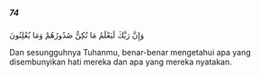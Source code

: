 ##### 74

<span class="ayah">وَإِنَّ رَبَّكَ لَيَعْلَمُ مَا تُكِنُّ صُدُورُهُمْ وَمَا يُعْلِنُونَ</span>

<span class="ayah_translation">Dan sesungguhnya Tuhanmu, benar-benar mengetahui apa yang disembunyikan hati mereka dan apa yang mereka nyatakan.</span>
